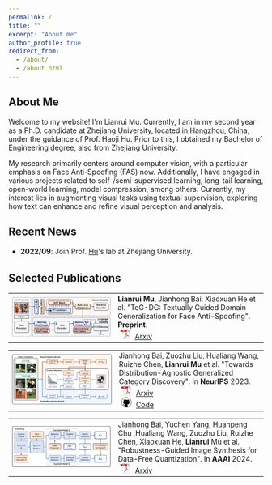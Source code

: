 ```yaml
---
permalink: /
title: ""
excerpt: "About me"
author_profile: true
redirect_from: 
  - /about/
  - /about.html
---
```


## <i class="fa fa-id-card" aria-hidden="true"></i> About Me ##
Welcome to my website! I'm Lianrui Mu. Currently, I am in my second year as a Ph.D. candidate at Zhejiang University, located in Hangzhou, China, under the guidance of Prof. Haoji Hu. Prior to this, I obtained my Bachelor of Engineering degree, also from Zhejiang University.

My research primarily centers around computer vision, with a particular emphasis on Face Anti-Spoofing (FAS) now. Additionally, I have engaged in various projects related to self-/semi-supervised learning, long-tail learning, open-world learning, model compression, among others. Currently, my interest lies in augmenting visual tasks using textual supervision, exploring how text can enhance and refine visual perception and analysis.

## <i class="fa fa-fw fa-rss "></i> Recent News ##

<ul style="width: auto; height: 20px; overflow: auto">

<!-- <li> <b>2023/09</b>: Content. </li> -->
<li> <b>2022/09</b>: Join Prof. <a href="https://person.zju.edu.cn/en/huhaoji">Hu</a>'s lab at Zhejiang University. </li>
  
</ul>

## <i class="fa fa-graduation-cap" aria-hidden="true"></i> Selected Publications ##

<table style="border: none; border-collapse: collapse;" border="0">

<tr style="border-collapse: separate; border-spacing:30em;">
  <td style="border-collapse: collapse; border: none;">
    <img src="https://raw.githubusercontent.com/Mu437/Mu437.github.io/master/images/pipeline_teg_dg_small.png" width="800" />
  </td>
  <td style="border-collapse: collapse; border: none;">
    <b>Lianrui Mu</b>, Jianhong Bai, Xiaoxuan He et al.
    "TeG-DG: Textually Guided Domain Generalization for Face Anti-Spoofing".
    <b>Preprint</b>.<br>
    <img src="https://raw.githubusercontent.com/Mu437/Mu437.github.io/master/images/pdf_icon.png" width="20" height="20" hspace="5">
    <span><a href="https://arxiv.org/pdf/2311.18420">Arxiv</a></span><br>
  </td>
</tr>
  
</table>

<table style="border: none; border-collapse: collapse;" border="0">

<tr style="border-collapse: separate; border-spacing:30em;">
  <td style="border-collapse: collapse; border: none;">
    <img src="https://raw.githubusercontent.com/Mu437/Mu437.github.io/master/images/pipeline_neurips23_small.png" width="970" />
  </td>
  <td style="border-collapse: collapse; border: none;">
    Jianhong Bai, Zuozhu Liu, Hualiang Wang, Ruizhe Chen, <b>Lianrui Mu</b> et al.
    "Towards Distribution-Agnostic Generalized Category Discovery".
    In <b>NeurIPS</b> 2023.<br>
    <img src="https://raw.githubusercontent.com/Mu437/Mu437.github.io/master/images/pdf_icon.png" width="20" height="20" hspace="5">
    <span><a href="https://arxiv.org/abs/2310.01376">Arxiv</a></span><br>
    <img src="https://raw.githubusercontent.com/Mu437/Mu437.github.io/master/images/github_icon.png" width="20" height="20" hspace="5">
    <span><a href="https://github.com/JianhongBai/BaCon">Code</a></span>
  </td>
</tr>
  
</table>

<table style="border: none; border-collapse: collapse;" border="0">

<tr style="border-collapse: separate; border-spacing:30em;">
  <td style="border-collapse: collapse; border: none;">
    <img src="https://raw.githubusercontent.com/Mu437/Mu437.github.io/master/images/pipeline_ris_small.png" width="1280" />
  </td>
  <td style="border-collapse: collapse; border: none;">
    Jianhong Bai, Yuchen Yang, Huanpeng Chu ,Hualiang Wang, Zuozhu Liu, Ruizhe Chen, Xiaoxuan He, <b>Lianrui</b> Mu et al.
    "Robustness-Guided Image Synthesis for Data-Free Quantization".
    In <b>AAAI</b> 2024.<br>
    <img src="https://raw.githubusercontent.com/Mu437/Mu437.github.io/master/images/pdf_icon.png" width="20" height="20" hspace="5">
    <span><a href="https://arxiv.org/pdf/2310.03661">Arxiv</a></span><br>
  </td>
</tr>
  
</table>
